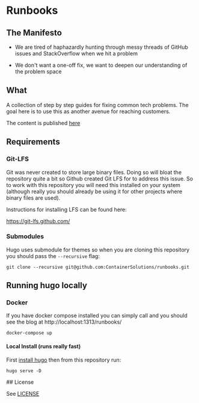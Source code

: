 # Runbooks

## The Manifesto

- We are tired of haphazardly hunting through messy threads of GitHub issues and StackOverflow when we hit a problem

- We don't want a one-off fix, we want to deepen our understanding of the problem space

## What

A collection of step by step guides for fixing common tech problems. The goal here is to use this as another avenue for reaching customers.

The content is published [here](https://containersolutions.github.io/runbooks/)

## Requirements

### Git-LFS

Git was never created to store large binary files. Doing so will bloat the repository quite a bit so Github created Git LFS for to address this issue.
So to work with this repository you will need this installed on your system (although really you should already be using it for other projects where
binary files are used).

Instructions for installing LFS can be found here:

https://git-lfs.github.com/


### Submodules

Hugo uses submodule for themes so when you are cloning this repository you should pass the `--recursive` flag:

```
git clone --recursive git@github.com:ContainerSolutions/runbooks.git
```

## Running hugo locally

### Docker

If you have docker compose installed you can simply call and you should see the blog at http://localhost:1313/runbooks/

```
docker-compose up
```

#### Local Install (runs really fast)

First [install hugo](https://gohugo.io/getting-started/installing/) then from this repository run:

```
hugo serve -D
```

## License

See [LICENSE](LICENSE)
